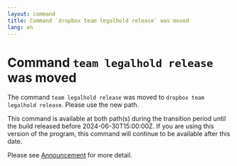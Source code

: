 ```yaml
---
layout: command
title: Command `dropbox team legalhold release` was moved
lang: en
---
```


# Command `team legalhold release` was moved

The command `team legalhold release` was moved to `dropbox team legalhold release`. Please use the new path.

This command is available at both path(s) during the transition period until the build released before 2024-06-30T15:00:00Z. If you are using this version of the program, this command will continue to be available after this date.

Please see [Announcement](https://github.com/watermint/toolbox/discussions/799) for more detail.


